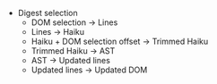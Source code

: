 - Digest selection
  - DOM selection -> Lines
  - Lines -> Haiku
  - Haiku + DOM selection offset -> Trimmed Haiku
  - Trimmed Haiku -> AST
  - AST -> Updated lines
  - Updated lines -> Updated DOM
